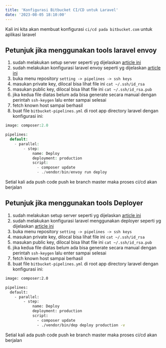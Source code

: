 ```yaml
---
title: 'Konfigurasi Bitbucket CI/CD untuk Laravel'
date: '2023-08-05 18:10:00'
---
```


Kali ini kita akan membuat konfigurasi `ci/cd pada bitbucket.com` untuk aplikasi laravel

## Petunjuk jika menggunakan tools laravel envoy
1. sudah melakukan setup server seperti yg dijelaskan [article ini](./setup-ubuntu-20-04-ansible)
2. sudah melakukan konfigurasi laravel envoy seperti yg dijelaskan [article ini](./deploy-laravel-with-envoy)
3. buka menu repository `setting -> pipelines -> ssh keys`
4. masukan private key, dilocal bisa lihat file ini `cat ~/.ssh/id_rsa`
5. masukan public key, dilocal bisa lihat file ini `cat ~/.ssh/id_rsa.pub`
6. jika kedua file diatas belum ada bisa generate secara manual dengan perintah `ssh-keygen` lalu enter sampai selesai
7. fetch known host sampai berhasil
8. buat file `bitbucket-pipelines.yml` di root app directory laravel dengan konfigurasi ini:

```php
image: composer:2.0

pipelines:
  default:
    - parallel:
        - step:
            name: Deploy
            deployment: production
            script:
              - composer update
              - ./vendor/bin/envoy run deploy
```

Setial kali ada push code push ke branch master maka proses ci/cd akan berjalan

## Petunjuk jika menggunakan tools Deployer
1. sudah melakukan setup server seperti yg dijelaskan [article ini](./setup-ubuntu-20-04-ansible)
2. sudah melakukan konfigurasi laravel menggunakan deployer seperti yg dijelaskan [article ini](./deploy-laravel-with-deployer)
3. buka menu repository `setting -> pipelines -> ssh keys`
4. masukan private key, dilocal bisa lihat file ini `cat ~/.ssh/id_rsa`
5. masukan public key, dilocal bisa lihat file ini `cat ~/.ssh/id_rsa.pub`
6. jika kedua file diatas belum ada bisa generate secara manual dengan perintah `ssh-keygen` lalu enter sampai selesai
7. fetch known host sampai berhasil
8. buat file `bitbucket-pipelines.yml` di root app directory laravel dengan konfigurasi ini:

```bash
image: composer:2.0

pipelines:
  default:
    - parallel:
        - step:
            name: Deploy
            deployment: production
            script:
              - composer update
              - ./vendor/bin/dep deploy production -v
```

Setial kali ada push code push ke branch master maka proses ci/cd akan berjalan

